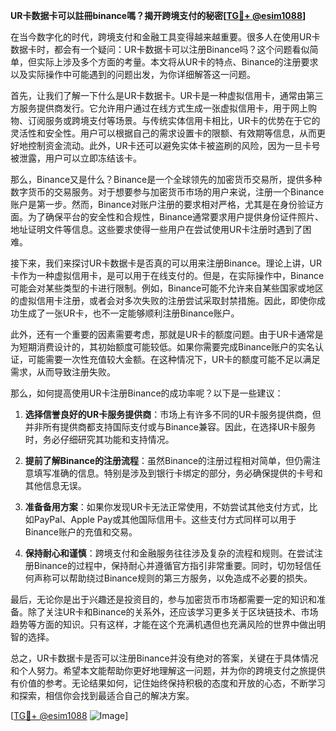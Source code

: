 **UR卡数据卡可以註冊binance嗎？揭开跨境支付的秘密[[TG💪+ @esim1088](https://t.me/s/esim1088)]**

在当今数字化的时代，跨境支付和金融工具变得越来越重要。很多人在使用UR卡数据卡时，都会有一个疑问：UR卡数据卡可以注册Binance吗？这个问题看似简单，但实际上涉及多个方面的考量。本文将从UR卡的特点、Binance的注册要求以及实际操作中可能遇到的问题出发，为你详细解答这一问题。

首先，让我们了解一下什么是UR卡数据卡。UR卡是一种虚拟信用卡，通常由第三方服务提供商发行。它允许用户通过在线方式生成一张虚拟信用卡，用于网上购物、订阅服务或跨境支付等场景。与传统实体信用卡相比，UR卡的优势在于它的灵活性和安全性。用户可以根据自己的需求设置卡的限额、有效期等信息，从而更好地控制资金流动。此外，UR卡还可以避免实体卡被盗刷的风险，因为一旦卡号被泄露，用户可以立即冻结该卡。

那么，Binance又是什么？Binance是一个全球领先的加密货币交易所，提供多种数字货币的交易服务。对于想要参与加密货币市场的用户来说，注册一个Binance账户是第一步。然而，Binance对账户注册的要求相对严格，尤其是在身份验证方面。为了确保平台的安全性和合规性，Binance通常要求用户提供身份证件照片、地址证明文件等信息。这些要求使得一些用户在尝试使用UR卡注册时遇到了困难。

接下来，我们来探讨UR卡数据卡是否真的可以用来注册Binance。理论上讲，UR卡作为一种虚拟信用卡，是可以用于在线支付的。但是，在实际操作中，Binance可能会对某些类型的卡进行限制。例如，Binance可能不允许来自某些国家或地区的虚拟信用卡注册，或者会对多次失败的注册尝试采取封禁措施。因此，即使你成功生成了一张UR卡，也不一定能够顺利注册Binance账户。

此外，还有一个重要的因素需要考虑，那就是UR卡的额度问题。由于UR卡通常是为短期消费设计的，其初始额度可能较低。如果你需要完成Binance账户的实名认证，可能需要一次性充值较大金额。在这种情况下，UR卡的额度可能不足以满足需求，从而导致注册失败。

那么，如何提高使用UR卡注册Binance的成功率呢？以下是一些建议：

1. **选择信誉良好的UR卡服务提供商**：市场上有许多不同的UR卡服务提供商，但并非所有提供商都支持国际支付或与Binance兼容。因此，在选择UR卡服务时，务必仔细研究其功能和支持情况。

2. **提前了解Binance的注册流程**：虽然Binance的注册过程相对简单，但仍需注意填写准确的信息。特别是涉及到银行卡绑定的部分，务必确保提供的卡号和其他信息无误。

3. **准备备用方案**：如果你发现UR卡无法正常使用，不妨尝试其他支付方式，比如PayPal、Apple Pay或其他国际信用卡。这些支付方式同样可以用于Binance账户的充值和交易。

4. **保持耐心和谨慎**：跨境支付和金融服务往往涉及复杂的流程和规则。在尝试注册Binance的过程中，保持耐心并遵循官方指引非常重要。同时，切勿轻信任何声称可以帮助绕过Binance规则的第三方服务，以免造成不必要的损失。

最后，无论你是出于兴趣还是投资目的，参与加密货币市场都需要一定的知识和准备。除了关注UR卡和Binance的关系外，还应该学习更多关于区块链技术、市场趋势等方面的知识。只有这样，才能在这个充满机遇但也充满风险的世界中做出明智的选择。

总之，UR卡数据卡是否可以注册Binance并没有绝对的答案，关键在于具体情况和个人努力。希望本文能帮助你更好地理解这一问题，并为你的跨境支付之旅提供有价值的参考。无论结果如何，记住始终保持积极的态度和开放的心态，不断学习和探索，相信你会找到最适合自己的解决方案。

[[TG💪+ @esim1088](https://t.me/s/esim1088) ![Image](https://i.postimg.cc/4NQfJmqS/Snipaste-2025-05-13-00-14-12.png)]